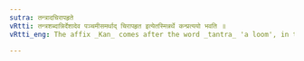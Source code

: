 ```yaml
---
sutra: तन्त्रादचिरापहृते
vRtti: तन्त्रशब्दान्निर्देशादेव पञ्चमीसमर्थाद् चिरापहृत इत्येतस्मिन्नर्थे कन्प्रत्ययो भवति ॥
vRtti_eng: The affix _Kan_ comes after the word _tantra_ 'a loom', in the sense of 'taken off therefrom not long ago or shortly before'.

---
```

